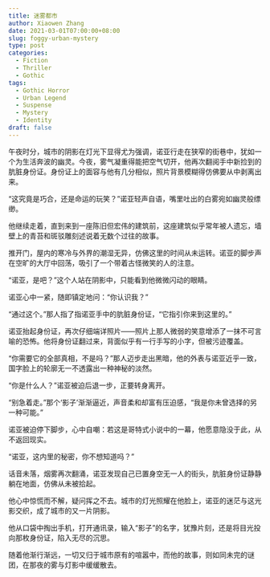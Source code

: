 ```yaml
---
title: 迷雾都市
author: Xiaowen Zhang
date: 2021-03-01T07:00:00+08:00
slug: foggy-urban-mystery
type: post
categories:
  - Fiction
  - Thriller
  - Gothic
tags:
  - Gothic Horror
  - Urban Legend
  - Suspense
  - Mystery
  - Identity
draft: false
---
```


午夜时分，城市的阴影在灯光下显得尤为强调，诺亚行走在狭窄的街巷中，犹如一个为生活奔波的幽灵。今夜，雾气凝重得能把空气切开，他再次翻阅手中新捡到的肮脏身份证。身份证上的面容与他有几分相似，照片背景模糊得仿佛要从中剥离出来。

“这究竟是巧合，还是命运的玩笑？”诺亚轻声自语，嘴里吐出的白雾宛如幽灵般缥缈。

他继续走着，直到来到一座陈旧但宏伟的建筑前，这座建筑似乎常年被人遗忘，墙壁上的青苔和斑驳雕刻述说着无数个过往的故事。

推开门，屋内的寒冷与外界的潮湿无异，仿佛这里的时间从未运转。诺亚的脚步声在空旷的大厅中回荡，吸引了一个带着古怪微笑的人的注意。

“诺亚，是吧？”这个人站在阴影中，只能看到他微微闪动的眼睛。

诺亚心中一紧，随即镇定地问：“你认识我？”

“通过这个。”那人指了指诺亚手中的肮脏身份证，“它指引你来到这里的。”

诺亚抬起身份证，再次仔细端详照片——照片上那人微弱的笑意增添了一抹不可言喻的恐怖。他将身份证翻过来，背面似乎有一行手写的小字，但被污迹覆盖。

“你需要它的全部真相，不是吗？”那人迈步走出黑暗，他的外表与诺亚近乎一致，国字脸上的轮廓无一不透露出一种神秘的淡然。

“你是什么人？”诺亚被迫后退一步，正要转身离开。

“别急着走。”那个‘影子’渐渐逼近，声音柔和却富有压迫感，“我是你未曾选择的另一种可能。”

诺亚被迫停下脚步，心中自嘲：若这是哥特式小说中的一幕，他愿意隐没于此，从不返回现实。

“诺亚，这内里的秘密，你不想知道吗？”

话音未落，烟雾再次翻涌，诺亚发现自己已置身空无一人的街头，肮脏身份证静静躺在地面，仿佛从未被拾起。

他心中惊慌而不解，疑问挥之不去。城市的灯光照耀在他脸上，诺亚的迷茫与这光影交织，成了城市的又一片阴影。

他从口袋中掏出手机，打开通讯录，输入“影子”的名字，犹豫片刻，还是将目光投向那枚身份证，陷入无尽的沉思。

随着他渐行渐远，一切又归于城市原有的喧嚣中，而他的故事，则如同未完的谜团，在那夜的雾与灯影中缓缓散去。
